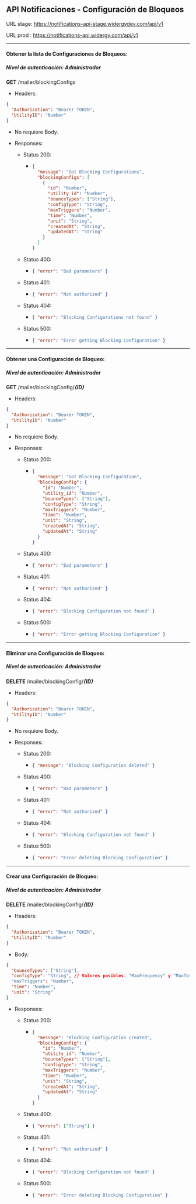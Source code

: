 ## API Notificaciones - Configuración de Bloqueos

URL stage: https://notifications-api-stage.widergydev.com/api/v1

URL prod : https://notifications-api.widergy.com/api/v1

---

#### Obtener la lista de Configuraciones de Bloqueos:

##### Nivel de autenticación: Administrador

**GET** /mailer/blockingConfigs

- Headers:

```json
{
  "Authorization": "Bearer TOKEN",
  "UtilityID": "Number"
}
```

- No requiere Body.

- Responses:

  - Status 200:
    - ```json
      {
        "message": "Got Blocking Configurations",
        "blockingConfigs": [
          {
            "id": "Number",
            "utility_id": "Number",
            "bounceTypes": ["String"],
            "configType": "String",
            "maxTriggers": "Number",
            "time": "Number",
            "unit": "String",
            "createdAt": "String",
            "updatedAt": "String"
          }
        ]
      }
      ```
  - Status 400:
    - ```json
      { "error": "Bad parameters" }
      ```
  - Status 401:
    - ```json
      { "error": "Not authorized" }
      ```
  - Status 404:
    - ```json
      { "error": "Blocking Configurations not found" }
      ```
  - Status 500:
    - ```json
      { "error": "Error getting Blocking Configuration" }
      ```

---

#### Obtener una Configuración de Bloqueo:

##### Nivel de autenticación: Administrador

**GET** /mailer/blockingConfig/**_{ID}_**

- Headers:

```json
{
  "Authorization": "Bearer TOKEN",
  "UtilityID": "Number"
}
```

- No requiere Body.

- Responses:

  - Status 200:
    - ```json
      {
        "message": "Got Blocking Configuration",
        "blockingConfig": {
          "id": "Number",
          "utility_id": "Number",
          "bounceTypes": ["String"],
          "configType": "String",
          "maxTriggers": "Number",
          "time": "Number",
          "unit": "String",
          "createdAt": "String",
          "updatedAt": "String"
        }
      }
      ```
  - Status 400:
    - ```json
      { "error": "Bad parameters" }
      ```
  - Status 401:
    - ```json
      { "error": "Not authorized" }
      ```
  - Status 404:
    - ```json
      { "error": "Blocking Configuration not found" }
      ```
  - Status 500:
    - ```json
      { "error": "Error getting Blocking Configuration" }
      ```

---

#### Eliminar una Configuración de Bloqueo:

##### Nivel de autenticación: Administrador

**DELETE** /mailer/blockingConfig/**_{ID}_**

- Headers:

```json
{
  "Authorization": "Bearer TOKEN",
  "UtilityID": "Number"
}
```

- No requiere Body.

- Responses:

  - Status 200:
    - ```json
      { "message": "Blocking Configuration deleted" }
      ```
  - Status 400:
    - ```json
      { "error": "Bad parameters" }
      ```
  - Status 401:
    - ```json
      { "error": "Not authorized" }
      ```
  - Status 404:
    - ```json
      { "error": "Blocking Configuration not found" }
      ```
  - Status 500:
    - ```json
      { "error": "Error deleting Blocking Configuration" }
      ```

---

#### Crear una Configuración de Bloqueo:

##### Nivel de autenticación: Administrador

**DELETE** /mailer/blockingConfig/**_{ID}_**

- Headers:

```json
{
  "Authorization": "Bearer TOKEN",
  "UtilityID": "Number"
}
```

- Body:

```json
{
  "bounceTypes": ["String"],
  "configType": "String", // Valores posibles: "MaxFrequency" y "MaxTotal"
  "maxTriggers": "Number",
  "time": "Number",
  "unit": "String"
}
```

- Responses:

  - Status 200:
    - ```json
      {
        "message": "Blocking Configuration created",
        "blockingConfig": {
          "id": "Number",
          "utility_id": "Number",
          "bounceTypes": ["String"],
          "configType": "String",
          "maxTriggers": "Number",
          "time": "Number",
          "unit": "String",
          "createdAt": "String",
          "updatedAt": "String"
        }
      }
      ```
  - Status 400:
    - ```json
      { "errors": ["String"] }
      ```
  - Status 401:
    - ```json
      { "error": "Not authorized" }
      ```
  - Status 404:
    - ```json
      { "error": "Blocking Configuration not found" }
      ```
  - Status 500:
    - ```json
      { "error": "Error deleting Blocking Configuration" }
      ```
